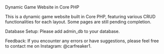 Dynamic Game Website in Core PHP

This is a dynamic game website built in Core PHP, featuring various CRUD functionalities for each layout. Some pages are still pending completion.

Database Setup:
Please add admin_db to your database.

Feedback:
If you encounter any errors or have suggestions, please feel free to contact me on Instagram: @carfreaker1.
